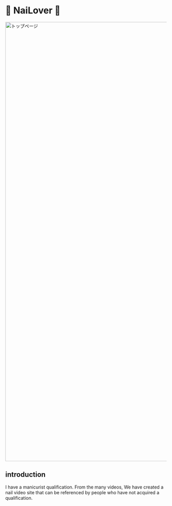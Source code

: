 # :kiss: NaiLover :kiss:
<img width="1368" alt="トップページ" src="https://user-images.githubusercontent.com/61773485/80275578-31f28480-871d-11ea-9444-d0520007d8a0.png">

## introduction
I have a manicurist qualification.
From the many videos,
We have created a nail video site that can be referenced by people who have not acquired a qualification.
